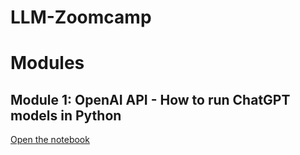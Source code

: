 # LLM-Zoomcamp

# Modules

## Module 1: OpenAI API - How to run ChatGPT models in Python

[Open the notebook](https://github.com/krisograbek/llm-zoomcamp/blob/main/Mod1-openai-api.ipynb)



